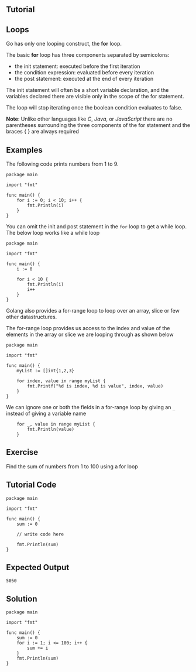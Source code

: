 Tutorial
--------
Loops
------
Go has only one looping construct, the **for** loop.

The basic **for** loop has three components separated by semicolons:

+ the init statement: executed before the first iteration
+ the condition expression: evaluated before every iteration
+ the post statement: executed at the end of every iteration

The init statement will often be a short variable declaration, and the variables declared there are visible only in the scope of the for statement.

The loop will stop iterating once the boolean condition evaluates to false.

**Note**: Unlike other languages like *C*, *Java*, or *JavaScript* there are no parentheses surrounding the three components of the for statement and the braces { } are always required 

Examples
--------

The following code prints numbers from 1 to 9.

	package main

	import "fmt"

	func main() {
		for i := 0; i < 10; i++ {
			fmt.Println(i)
		}
	}

You can omit the init and post statement in the `for` loop to get a while loop. The below loop works like a while loop

	package main

	import "fmt"

	func main() {
		i := 0

		for i < 10 {
			fmt.Println(i)
			i++
		}
	}
	
Golang also provides a for-range loop to loop over an array, slice or few other datastructures.

The for-range loop provides us access to the index and value of the elements in the array or slice we are looping through as shown below

	package main

	import "fmt"

	func main() {
		myList := []int{1,2,3}

		for index, value in range myList {
			fmt.Printf("%d is index, %d is value", index, value)
		}
	}

We can ignore one or both the fields in a for-range loop by giving an `_` instead of giving a variable name

		for _, value in range myList {
			fmt.Println(value)
		}

Exercise
--------
Find the sum of numbers from 1 to 100 using a for loop

Tutorial Code
-------------
	package main

	import "fmt"

	func main() {
		sum := 0

		// write code here
		
		fmt.Println(sum)
	}

Expected Output
---------------
	5050

Solution
--------
	package main

	import "fmt"

	func main() {
		sum := 0
		for i := 1; i <= 100; i++ {
			sum += i
		}
        fmt.Println(sum)
	}